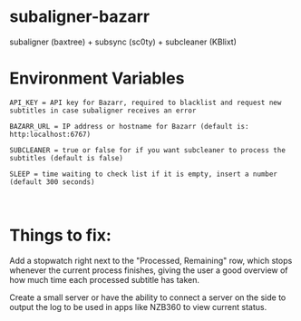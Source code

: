 # subaligner-bazarr
subaligner (baxtree) + subsync (sc0ty) + subcleaner (KBlixt)
<br />

# Environment Variables
~~~
API_KEY = API key for Bazarr, required to blacklist and request new subtitles in case subaligner receives an error
~~~
~~~
BAZARR_URL = IP address or hostname for Bazarr (default is: http:localhost:6767)
~~~
~~~
SUBCLEANER = true or false for if you want subcleaner to process the subtitles (default is false)
~~~
~~~
SLEEP = time waiting to check list if it is empty, insert a number (default 300 seconds)
~~~
<br />

# Things to fix:
Add a stopwatch right next to the "Processed, Remaining" row, which stops whenever the current process finishes, giving the user a good overview of how much time each processed subtitle has taken.


Create a small server or have the ability to connect a server on the side to output the log to be used in apps like NZB360 to view current status.
